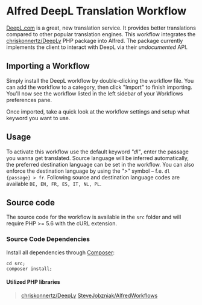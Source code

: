 # Alfred DeepL Translation Workflow

[DeepL.com](https://www.deepl.com/) is a great, new translation service.
It provides better translations compared to other popular translation engines.
This workflow integrates the [chriskonnertz/DeepLy](https://github.com/chriskonnertz/DeepLy) PHP package into Alfred. The package currently implements the client to interact with DeepL via their _undocumented_ API.


## Importing a Workflow

Simply install the DeepL workflow by double-clicking the workflow file. You can add the workflow to a category, then click "Import" to finish importing. You'll now see the workflow listed in the left sidebar of your Workflows preferences pane.

Once imported, take a quick look at the workflow settings and setup what keyword you want to use.


## Usage

To activate this workflow use the default keyword _"dl"_, enter the passage you wanna get translated. Source language will be inferred automatically, the preferred destination language can be set in the workflow. You can also enforce the destination language by using the _">"_ symbol – f.e. `dl {passage} > fr`. Following source and destination language codes are available `DE, EN, FR, ES, IT, NL, PL`.


## Source code

The source code for the workflow is available in the `src` folder and will require PHP >= 5.6 with the cURL extension.


### Source Code Dependencies

Install all dependencies through [Composer](https://getcomposer.org/):

```
cd src;
composer install;
```

#### Utilized PHP libraries

> [chriskonnertz/DeepLy](https://github.com/chriskonnertz/DeepLy)
> [SteveJobzniak/AlfredWorkflows](https://github.com/SteveJobzniak/AlfredWorkflows)
